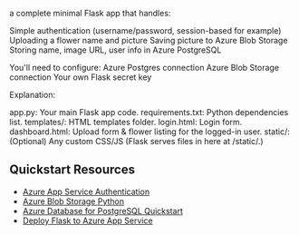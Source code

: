  a complete minimal Flask app that handles:

Simple authentication (username/password, session-based for example)
Uploading a flower name and picture
Saving picture to Azure Blob Storage
Storing name, image URL, user info in Azure PostgreSQL

You'll need to configure:
Azure Postgres connection
Azure Blob Storage connection
Your own Flask secret key


Explanation:

app.py: Your main Flask app code.
requirements.txt: Python dependencies list.
templates/: HTML templates folder.
login.html: Login form.
dashboard.html: Upload form & flower listing for the logged-in user.
static/: (Optional) Any custom CSS/JS (Flask serves files in here at /static/.)

## Quickstart Resources  
  
- [Azure App Service Authentication](https://learn.microsoft.com/en-us/azure/app-service/overview-authentication-authorization)  
- [Azure Blob Storage Python](https://learn.microsoft.com/en-us/azure/storage/blobs/storage-quickstart-blobs-python)  
- [Azure Database for PostgreSQL Quickstart](https://learn.microsoft.com/en-us/azure/postgresql/quickstart-create-server-database-portal)  
- [Deploy Flask to Azure App Service](https://learn.microsoft.com/en-us/azure/developer/python/tutorial-python-web-app-azure-01)  